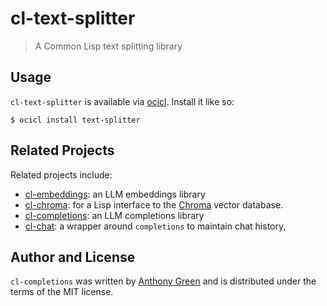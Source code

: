 # cl-text-splitter
> A Common Lisp text splitting library

Usage
------

`cl-text-splitter` is available via [ocicl](https://github.com/ocicl/ocicl).  Install it like so:
```
$ ocicl install text-splitter
```

Related Projects
-----------------

Related projects include:
* [cl-embeddings](https://github.com/atgreen/cl-embeddings): an LLM embeddings library
* [cl-chroma](https://github.com/atgreen/cl-chroma): for a Lisp interface to the [Chroma](https://www.trychroma.com/) vector database.
* [cl-completions](https://github.com/atgreen/cl-completions): an LLM completions library
* [cl-chat](https://github.com/atgreen/cl-chat): a wrapper around `completions` to maintain chat history,

Author and License
-------------------

``cl-completions`` was written by [Anthony
Green](https://github.com/atgreen) and is distributed under the terms
of the MIT license.
